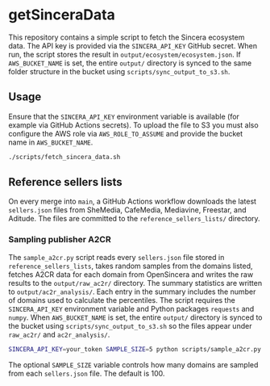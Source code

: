 # getSinceraData

This repository contains a simple script to fetch the Sincera ecosystem data. The API key is provided via the `SINCERA_API_KEY` GitHub secret. When run, the script stores the result in `output/ecosystem/ecosystem.json`.
If `AWS_BUCKET_NAME` is set, the entire `output/` directory is synced to the same folder structure in the bucket using `scripts/sync_output_to_s3.sh`.

## Usage

Ensure that the `SINCERA_API_KEY` environment variable is available (for example via GitHub Actions secrets). To upload the file to S3 you must also configure the AWS role via `AWS_ROLE_TO_ASSUME` and provide the bucket name in `AWS_BUCKET_NAME`.

```bash
./scripts/fetch_sincera_data.sh
```

## Reference sellers lists
On every merge into `main`, a GitHub Actions workflow downloads the latest `sellers.json` files from SheMedia, CafeMedia, Mediavine, Freestar, and Aditude. The files are committed to the `reference_sellers_lists/` directory.

### Sampling publisher A2CR

The `sample_a2cr.py` script reads every `sellers.json` file stored in
`reference_sellers_lists`, takes random samples from the domains listed,
  fetches A2CR data for each domain from OpenSincera and writes the
  raw results to the `output/raw_ac2r/` directory. The summary statistics are
  written to `output/ac2r_analysis/`. Each entry in the summary includes the
  number of domains used to calculate the percentiles.
  The
  script requires the `SINCERA_API_KEY` environment variable and Python
packages `requests` and `numpy`.
  When `AWS_BUCKET_NAME` is set, the entire `output/` directory is synced to the bucket
  using `scripts/sync_output_to_s3.sh` so the files appear under `raw_ac2r/` and
  `ac2r_analysis/`.

```bash
SINCERA_API_KEY=your_token SAMPLE_SIZE=5 python scripts/sample_a2cr.py
```
The optional `SAMPLE_SIZE` variable controls how many domains are sampled from each
`sellers.json` file. The default is 100.
